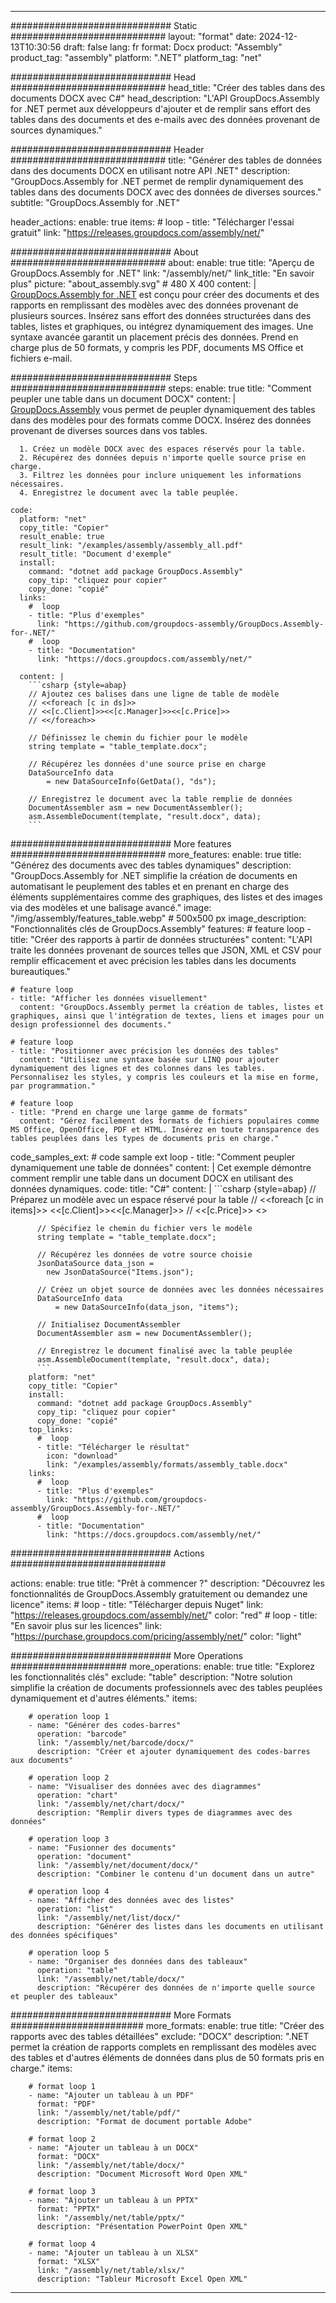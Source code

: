 



---
############################# Static ############################
layout: "format"
date:  2024-12-13T10:30:56
draft: false
lang: fr
format: Docx
product: "Assembly"
product_tag: "assembly"
platform: ".NET"
platform_tag: "net"

############################# Head ############################
head_title: "Créer des tables dans des documents DOCX avec C#"
head_description: "L'API GroupDocs.Assembly for .NET permet aux développeurs d'ajouter et de remplir sans effort des tables dans des documents et des e-mails avec des données provenant de sources dynamiques."

############################# Header ############################
title: "Générer des tables de données dans des documents DOCX en utilisant notre API .NET" 
description: "GroupDocs.Assembly for .NET permet de remplir dynamiquement des tables dans des documents DOCX avec des données de diverses sources."
subtitle: "GroupDocs.Assembly for .NET" 

header_actions:
  enable: true
  items:
    #  loop
    - title: "Télécharger l'essai gratuit"
      link: "https://releases.groupdocs.com/assembly/net/"
      
############################# About ############################
about:
    enable: true
    title: "Aperçu de GroupDocs.Assembly for .NET"
    link: "/assembly/net/"
    link_title: "En savoir plus"
    picture: "about_assembly.svg" # 480 X 400
    content: |
       [GroupDocs.Assembly for .NET](/assembly/net/) est conçu pour créer des documents et des rapports en remplissant des modèles avec des données provenant de plusieurs sources. Insérez sans effort des données structurées dans des tables, listes et graphiques, ou intégrez dynamiquement des images. Une syntaxe avancée garantit un placement précis des données. Prend en charge plus de 50 formats, y compris les PDF, documents MS Office et fichiers e-mail.

############################# Steps ############################
steps:
    enable: true
    title: "Comment peupler une table dans un document DOCX"
    content: |
      [GroupDocs.Assembly](/assembly/net/) vous permet de peupler dynamiquement des tables dans des modèles pour des formats comme DOCX. Insérez des données provenant de diverses sources dans vos tables.
      
      1. Créez un modèle DOCX avec des espaces réservés pour la table.
      2. Récupérez des données depuis n'importe quelle source prise en charge.
      3. Filtrez les données pour inclure uniquement les informations nécessaires.
      4. Enregistrez le document avec la table peuplée.
   
    code:
      platform: "net"
      copy_title: "Copier"
      result_enable: true
      result_link: "/examples/assembly/assembly_all.pdf"
      result_title: "Document d'exemple"
      install:
        command: "dotnet add package GroupDocs.Assembly"
        copy_tip: "cliquez pour copier"
        copy_done: "copié"
      links:
        #  loop
        - title: "Plus d'exemples"
          link: "https://github.com/groupdocs-assembly/GroupDocs.Assembly-for-.NET/"
        #  loop
        - title: "Documentation"
          link: "https://docs.groupdocs.com/assembly/net/"
          
      content: |
        ```csharp {style=abap}
        // Ajoutez ces balises dans une ligne de table de modèle
        // <<foreach [c in ds]>>
        // <<[c.Client]>><<[c.Manager]>><<[c.Price]>>
        // <</foreach>>

        // Définissez le chemin du fichier pour le modèle
        string template = "table_template.docx";

        // Récupérez les données d'une source prise en charge
        DataSourceInfo data 
            = new DataSourceInfo(GetData(), "ds");

        // Enregistrez le document avec la table remplie de données
        DocumentAssembler asm = new DocumentAssembler();
        asm.AssembleDocument(template, "result.docx", data);
        ```            

############################# More features ############################
more_features:
  enable: true
  title: "Générez des documents avec des tables dynamiques"
  description: "GroupDocs.Assembly for .NET simplifie la création de documents en automatisant le peuplement des tables et en prenant en charge des éléments supplémentaires comme des graphiques, des listes et des images via des modèles et une balisage avancé."
  image: "/img/assembly/features_table.webp" # 500x500 px
  image_description: "Fonctionnalités clés de GroupDocs.Assembly"
  features:
    # feature loop
    - title: "Créer des rapports à partir de données structurées"
      content: "L'API traite les données provenant de sources telles que JSON, XML et CSV pour remplir efficacement et avec précision les tables dans les documents bureautiques."

    # feature loop
    - title: "Afficher les données visuellement"
      content: "GroupDocs.Assembly permet la création de tables, listes et graphiques, ainsi que l'intégration de textes, liens et images pour un design professionnel des documents."

    # feature loop
    - title: "Positionner avec précision les données des tables"
      content: "Utilisez une syntaxe basée sur LINQ pour ajouter dynamiquement des lignes et des colonnes dans les tables. Personnalisez les styles, y compris les couleurs et la mise en forme, par programmation."

    # feature loop
    - title: "Prend en charge une large gamme de formats"
      content: "Gérez facilement des formats de fichiers populaires comme MS Office, OpenOffice, PDF et HTML. Insérez en toute transparence des tables peuplées dans les types de documents pris en charge."
      
  code_samples_ext:
    # code sample ext loop
    - title: "Comment peupler dynamiquement une table de données"
      content: |
        Cet exemple démontre comment remplir une table dans un document DOCX en utilisant des données dynamiques.
      code:
        title: "C#"
        content: |
          ```csharp {style=abap}
          // Préparez un modèle avec un espace réservé pour la table
          // <<foreach [c in items]>> <<[c.Client]>><<[c.Manager]>>
          // <<[c.Price]>> <</foreach>>

          // Spécifiez le chemin du fichier vers le modèle
          string template = "table_template.docx";

          // Récupérez les données de votre source choisie
          JsonDataSource data_json = 
            new JsonDataSource("Items.json");

          // Créez un objet source de données avec les données nécessaires
          DataSourceInfo data 
              = new DataSourceInfo(data_json, "items");

          // Initialisez DocumentAssembler
          DocumentAssembler asm = new DocumentAssembler();

          // Enregistrez le document finalisé avec la table peuplée
          asm.AssembleDocument(template, "result.docx", data);
          ```
        platform: "net"
        copy_title: "Copier"
        install:
          command: "dotnet add package GroupDocs.Assembly"
          copy_tip: "cliquez pour copier"
          copy_done: "copié"
        top_links:
          #  loop
          - title: "Télécharger le résultat"
            icon: "download"
            link: "/examples/assembly/formats/assembly_table.docx"
        links:
          #  loop
          - title: "Plus d'exemples"
            link: "https://github.com/groupdocs-assembly/GroupDocs.Assembly-for-.NET/"
          #  loop
          - title: "Documentation"
            link: "https://docs.groupdocs.com/assembly/net/"
            

            


############################# Actions ############################

actions:
  enable: true
  title: "Prêt à commencer ?"
  description: "Découvrez les fonctionnalités de GroupDocs.Assembly gratuitement ou demandez une licence"
  items:
    #  loop
    - title: "Télécharger depuis Nuget"
      link: "https://releases.groupdocs.com/assembly/net/"
      color: "red"
        #  loop
    - title: "En savoir plus sur les licences"
      link: "https://purchase.groupdocs.com/pricing/assembly/net/"
      color: "light"


############################# More Operations #####################
more_operations:
    enable: true
    title: "Explorez les fonctionnalités clés"
    exclude: "table"
    description: "Notre solution simplifie la création de documents professionnels avec des tables peuplées dynamiquement et d'autres éléments."
    items: 
          
        # operation loop 1
        - name: "Générer des codes-barres"
          operation: "barcode"
          link: "/assembly/net/barcode/docx/"
          description: "Créer et ajouter dynamiquement des codes-barres aux documents"

        # operation loop 2
        - name: "Visualiser des données avec des diagrammes"
          operation: "chart"
          link: "/assembly/net/chart/docx/"
          description: "Remplir divers types de diagrammes avec des données"

        # operation loop 3
        - name: "Fusionner des documents"
          operation: "document"
          link: "/assembly/net/document/docx/"
          description: "Combiner le contenu d'un document dans un autre"

        # operation loop 4
        - name: "Afficher des données avec des listes"
          operation: "list"
          link: "/assembly/net/list/docx/"
          description: "Générer des listes dans les documents en utilisant des données spécifiques"

        # operation loop 5
        - name: "Organiser des données dans des tableaux"
          operation: "table"
          link: "/assembly/net/table/docx/"
          description: "Récupérer des données de n'importe quelle source et peupler des tableaux"
         
          
############################# More Formats ########################
more_formats:
    enable: true
    title: "Créer des rapports avec des tables détaillées"
    exclude: "DOCX"
    description: ".NET permet la création de rapports complets en remplissant des modèles avec des tables et d'autres éléments de données dans plus de 50 formats pris en charge."
    items: 
          
        # format loop 1
        - name: "Ajouter un tableau à un PDF"
          format: "PDF"
          link: "/assembly/net/table/pdf/"
          description: "Format de document portable Adobe"
          
        # format loop 2
        - name: "Ajouter un tableau à un DOCX"
          format: "DOCX"
          link: "/assembly/net/table/docx/"
          description: "Document Microsoft Word Open XML"
          
        # format loop 3
        - name: "Ajouter un tableau à un PPTX"
          format: "PPTX"
          link: "/assembly/net/table/pptx/"
          description: "Présentation PowerPoint Open XML"
          
        # format loop 4
        - name: "Ajouter un tableau à un XLSX"
          format: "XLSX"
          link: "/assembly/net/table/xlsx/"
          description: "Tableur Microsoft Excel Open XML"


          

---